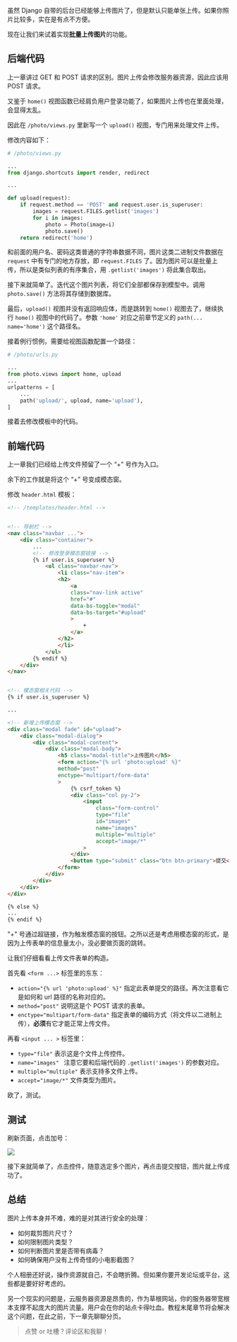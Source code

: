 虽然 Django 自带的后台已经能够上传图片了，但是默认只能单张上传。如果你照片比较多，实在是有点不方便。

现在让我们来试着实现**批量上传图片**的功能。

## 后端代码

上一章讲过 GET 和 POST 请求的区别。图片上传会修改服务器资源，因此应该用 POST 请求。

又鉴于 `home()` 视图函数已经肩负用户登录功能了，如果图片上传也在里面处理，会显得太乱。

因此在 `/photo/views.py` 里新写一个 `upload()` 视图，专门用来处理文件上传。

修改内容如下：

```python
# /photo/views.py

...
from django.shortcuts import render, redirect

...

def upload(request):
    if request.method == 'POST' and request.user.is_superuser:
        images = request.FILES.getlist('images')
        for i in images:
            photo = Photo(image=i)
            photo.save()
    return redirect('home')
```

和前面的用户名、密码这类普通的字符串数据不同，图片这类二进制文件数据在 `request` 中有专门的地方存放，即 `request.FILES` 了。因为图片可以是批量上传，所以是类似列表的有序集合，用 `.getlist('images')` 将此集合取出。

接下来就简单了。迭代这个图片列表，将它们全部都保存到模型中。调用 `photo.save()` 方法将其存储到数据库。

最后，`upload()` 视图并没有返回响应体，而是跳转到 `home()` 视图去了，继续执行 `home()` 视图中的代码了。参数 `'home'` 对应之前章节定义的 `path(... name='home')` 这个路径名。

接着例行惯例，需要给视图函数配置一个路径：

```python
# /photo/urls.py

...
from photo.views import home, upload
...
urlpatterns = [
    ...
    path('upload/', upload, name='upload'),
]
```

接着去修改模板中的代码。

## 前端代码

上一章我们已经给上传文件预留了一个 “+” 号作为入口。

余下的工作就是将这个 “+” 号变成模态窗。

修改 `header.html` 模板：

```html
<!-- /templates/header.html -->


<!-- 导航栏 -->
<nav class="navbar ...">
    <div class="container">
        ...
        <!-- 修改登录模态窗链接 -->
        {% if user.is_superuser %}
            <ul class="navbar-nav">
                <li class="nav-item">
                <h2>
                    <a 
                    class="nav-link active"
                    href="#"
                    data-bs-toggle="modal"
                    data-bs-target="#upload"
                    >
                        +
                    </a>
                </h2>
                </li>
            </ul>
        {% endif %}
    </div>
</nav>


<!-- 模态窗相关代码 -->
{% if user.is_superuser %}

...

<!-- 新增上传模态窗 -->
<div class="modal fade" id="upload">
    <div class="modal-dialog">
        <div class="modal-content">
            <div class="modal-body">
                <h5 class="modal-title">上传图片</h5>
                <form action="{% url 'photo:upload' %}"
                method="post"
                enctype="multipart/form-data"
                >
                    {% csrf_token %}
                    <div class="col py-2">
                        <input
                            class="form-control" 
                            type="file"
                            id="images" 
                            name="images" 
                            multiple="multiple"
                            accept="image/*"
                        >
                    </div>
                    <button type="submit" class="btn btn-primary">提交</button>
                </form>
            </div>
        </div>
    </div>
</div>

{% else %}
...
{% endif %}
```

"+" 号通过超链接，作为触发模态窗的按钮。之所以还是考虑用模态窗的形式，是因为上传表单的信息量太小，没必要做页面的跳转。

让我们仔细看看上传文件表单的构造。

首先看 `<form ...>` 标签里的东东：

- `action="{% url 'photo:upload' %}"` 指定此表单提交的路径。再次注意看它是如何和 url 路径的名称对应的。
- `method="post"` 说明这是个 POST 请求的表单。
- `enctype="multipart/form-data"` 指定表单的编码方式（将文件以二进制上传），**必须**有它才能正常上传文件。

再看 `<input ... >` 标签里：

- `type="file"` 表示这是个文件上传控件。
- `name="images" ` 注意它要和后端代码的 `.getlist('images')` 的参数对应。
- `multiple="multiple"` 表示支持多文件上传。
- `accept="image/*"` 文件类型为图片。

欧了，测试。

## 测试

刷新页面，点击加号：

![](https://blog.dusaiphoto.com/dj-album-80-1.jpg)

接下来就简单了，点击控件，随意选定多个图片，再点击提交按钮，图片就上传成功了。

## 总结

图片上传本身并不难，难的是对其进行安全的处理：

- 如何裁剪图片尺寸？
- 如何限制图片类型？
- 如何判断图片里是否带有病毒？
- 如何确保用户没有上传奇怪的小电影截图？

个人相册还好说，操作资源就自己，不会瞎折腾。但如果你要开发论坛或平台，这些都是要好好考虑的。

另一个现实的问题是，云服务器资源是昂贵的，作为草根网站，你的服务器带宽根本支撑不起庞大的图片流量。用户会在你的站点卡得吐血。教程末尾章节将会解决这个问题，在此之前，下一章先聊聊分页。

> 点赞 or 吐槽？评论区和我聊！
